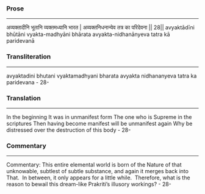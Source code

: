 ### Prose 
 --- 
अव्यक्तादीनि भूतानि व्यक्तमध्यानि भारत |
अव्यक्तनिधनान्येव तत्र का परिदेवना || 28||
avyaktādīni bhūtāni vyakta-madhyāni bhārata
avyakta-nidhanānyeva tatra kā paridevanā

### Transliteration 
 --- 
avyaktadini bhutani vyaktamadhyani bharata avyakta nidhananyeva tatra ka paridevana - 28-

### Translation 
 --- 
In the beginning It was in unmanifest form The one who is Supreme in the scriptures Then having become manifest will be unmanifest again Why be distressed over the destruction of this body - 28-

### Commentary 
 --- 
Commentary: This entire elemental world is born of the Nature of that unknowable, subtlest of subtle substance, and again it merges back into That.  In between, it only appears for a little while.  Therefore, what is the reason to bewail this dream-like Prakriti’s illusory workings? - 28-